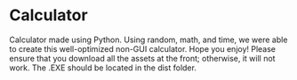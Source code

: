 # Calculator
Calculator made using Python. Using random, math, and time, we were able to create this well-optimized non-GUI calculator. Hope you enjoy!
Please ensure that you download all the assets at the front; otherwise, it will not work. The .EXE should be located in the dist folder.
